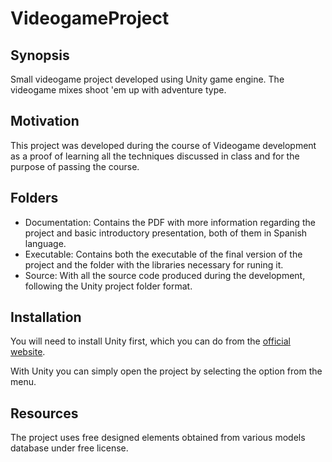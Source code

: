 # VideogameProject
## Synopsis
Small videogame project developed using Unity game engine. The videogame mixes shoot 'em up with adventure type.
## Motivation
This project was developed during the course of Videogame development as a proof of learning all the techniques discussed in class and for the purpose of passing the course.
## Folders
* Documentation: Contains the PDF with more information regarding the project and basic introductory presentation, both of them in Spanish language.
* Executable: Contains both the executable of the final version of the project and the folder with the libraries necessary for runing it.
* Source: With all the source code produced during the development, following the Unity project folder format.

## Installation
You will need to install Unity first, which you can do from the [official website](https://unity3d.com).

With Unity you can simply open the project by selecting the option from the menu.
## Resources
The project uses free designed elements obtained from various models database under free license.
